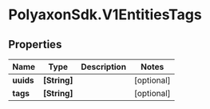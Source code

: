 # PolyaxonSdk.V1EntitiesTags

## Properties

Name | Type | Description | Notes
------------ | ------------- | ------------- | -------------
**uuids** | **[String]** |  | [optional] 
**tags** | **[String]** |  | [optional] 


